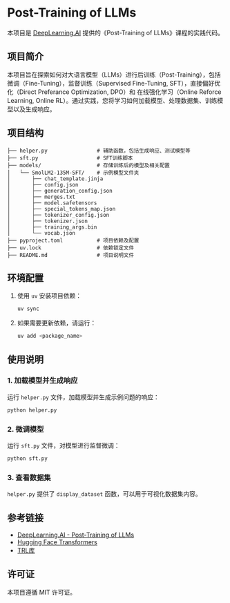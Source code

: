 # Post-Training of LLMs

本项目是 [DeepLearning.AI](https://www.deeplearning.ai/short-courses/post-training-of-llms/) 提供的《Post-Training of LLMs》课程的实践代码。

## 项目简介

本项目旨在探索如何对大语言模型（LLMs）进行后训练（Post-Training），包括微调（Fine-Tuning），监督训练（Supervised Fine-Tuning, SFT），直接偏好优化（Direct Preferance Optimization, DPO）和 在线强化学习（Online Reforce Learning, Online RL）。通过实践，您将学习如何加载模型、处理数据集、训练模型以及生成响应。

## 项目结构

```
├── helper.py                # 辅助函数，包括生成响应、测试模型等
├── sft.py                   # SFT训练脚本
├── models/                  # 存储训练后的模型及相关配置
│   └── SmolLM2-135M-SFT/    # 示例模型文件夹
│       ├── chat_template.jinja
│       ├── config.json
│       ├── generation_config.json
│       ├── merges.txt
│       ├── model.safetensors
│       ├── special_tokens_map.json
│       ├── tokenizer_config.json
│       ├── tokenizer.json
│       ├── training_args.bin
│       └── vocab.json
├── pyproject.toml           # 项目依赖及配置
├── uv.lock                  # 依赖锁定文件
├── README.md                # 项目说明文件
```

## 环境配置

1. 使用 `uv` 安装项目依赖：
   ```bash
   uv sync
   ```
2. 如果需要更新依赖，请运行：
   ```bash
   uv add <package_name>
   ```

## 使用说明

### 1. 加载模型并生成响应

运行 `helper.py` 文件，加载模型并生成示例问题的响应：
```bash
python helper.py
```

### 2. 微调模型

运行 `sft.py` 文件，对模型进行监督微调：
```bash
python sft.py
```

### 3. 查看数据集

`helper.py` 提供了 `display_dataset` 函数，可以用于可视化数据集内容。

## 参考链接

- [DeepLearning.AI - Post-Training of LLMs](https://www.deelearning.ai/short-courses/post-training-of-llms/)
- [Hugging Face Transformers](https://huggingface.co/transformers/)
- [TRL库](https://github.com/huggingface/trl)

## 许可证

本项目遵循 MIT 许可证。



